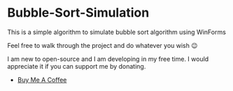 # Bubble-Sort-Simulation

This is a simple algorithm to simulate bubble sort algorithm using WinForms

Feel free to walk through the project and do whatever you wish 😉



I am new to open-source and I am developing in my free time. I would appreciate it if you can support me by donating.

* [Buy Me A Coffee](https://www.buymeacoffee.com/kimfom01)
